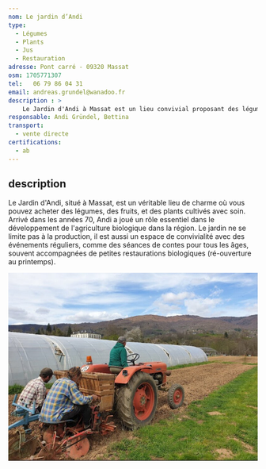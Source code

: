 ```yaml
---
nom: Le jardin d’Andi
type: 
  - Légumes
  - Plants
  - Jus
  - Restauration
adresse: Pont carré - 09320 Massat
osm: 1705771307
tel:   06 79 86 04 31
email: andreas.grundel@wanadoo.fr 
description : >
    Le Jardin d'Andi à Massat est un lieu convivial proposant des légumes, fruits et plants en vente directe, tout en organisant des événements comme des contes accompagnés de petites restaurations bio.
responsable: Andi Gründel, Bettina
transport:
  - vente directe
certifications:
  - ab
---
```


## description

Le Jardin d'Andi, situé à Massat, est un véritable lieu de charme où vous pouvez acheter des légumes, des fruits, et des plants cultivés avec soin. Arrivé dans les années 70, Andi a joué un rôle essentiel dans le développement de l'agriculture biologique dans la région. Le jardin ne se limite pas à la production, il est aussi un espace de convivialité avec des événements réguliers, comme des séances de contes pour tous les âges, souvent accompagnées de petites restaurations biologiques (ré-ouverture au printemps).

![Le Jardin d'Andi](./media/le-jardin-d-andi.jpg)
